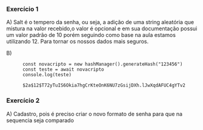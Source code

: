 ### Exercício 1

A)
Salt é o tempero da senha, ou seja, a adição de uma string aleatória que mistura na valor recebido,o valor é opcional e em sua documentação possui um valor padrão de 10 porém seguindo como base na aula estamos utilizando 12. Para tornar os nossos dados mais seguros.

B)
```tsx
      const novacripto = new hashManager().generateHash("123456")
      const teste = await novacripto
      console.log(teste)

      $2a$12$T72yTuIS6Okia7hgCrKteOnK6NU7zGsijDXh.lJwXqdAFUC4gYTv2
```

### Exercício 2

A)
Cadastro, pois é preciso criar o novo formato de senha para que na sequencia seja comparado